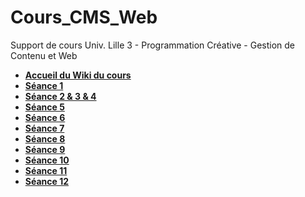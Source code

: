 # Cours_CMS_Web
Support de cours Univ. Lille 3 - Programmation Créative - Gestion de Contenu et Web

- **[Accueil du Wiki du cours](/freddylimpens/Cours_CMS_Web/wiki)**
- **[Séance 1](/freddylimpens/Cours_CMS_Web/wiki/S%C3%A9ance-1)**
- **[Séance 2 & 3 & 4](/freddylimpens/Cours_CMS_Web/wiki/S%C3%A9ance-2-&-3-&-4)**
- **[Séance 5](/freddylimpens/Cours_CMS_Web/wiki/S%C3%A9ance-5)**
- **[Séance 6](/freddylimpens/Cours_CMS_Web/wiki/S%C3%A9ance-6)**
- **[Séance 7](/freddylimpens/Cours_CMS_Web/wiki/S%C3%A9ance-7)**
- **[Séance 8](/freddylimpens/Cours_CMS_Web/wiki/S%C3%A9ance-8)**
- **[Séance 9](/freddylimpens/Cours_CMS_Web/wiki/S%C3%A9ance-9)**
- **[Séance 10](/freddylimpens/Cours_CMS_Web/wiki/S%C3%A9ance-10)**
- **[Séance 11](/freddylimpens/Cours_CMS_Web/wiki/S%C3%A9ance-11)**
- **[Séance 12](/freddylimpens/Cours_CMS_Web/wiki/S%C3%A9ance-12)**
  
